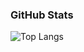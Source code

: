 ### GitHub Stats
![Top Langs](https://github-readme-stats.vercel.app/api/top-langs/?username=jaeho13&layout=compact)

